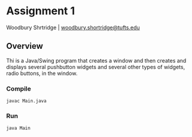 # Assignment 1

Woodbury Shrtridge | woodbury.shortridge@tufts.edu

## Overview 
Thi is a Java/Swing program that creates a window and then creates and displays several pushbutton widgets and several other types of widgets, radio buttons, in the window.

### Compile
```javac Main.java```

### Run
```java Main```
